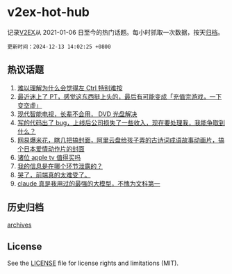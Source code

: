 # v2ex-hot-hub

 记录[V2EX](https://www.v2ex.com/)从 2021-01-06 日至今的热门话题。每小时抓取一次数据，按天[归档](archives)。

`更新时间：2024-12-13 14:02:25 +0800`

## 热议话题

1. [难以理解为什么会觉得左 Ctrl 特别难按](https://www.v2ex.com/t/1097101)
1. [最近迷上了 PT，感觉这东西挺上头的，最后有可能变成「充值完游戏，一下变空虚」](https://www.v2ex.com/t/1097175)
1. [现代智能电视，长辈不会用， DVD 光盘解决](https://www.v2ex.com/t/1097168)
1. [写的代码出了 bug，上线后公司损失了一些收入，现在要处理我，我能争取到什么？](https://www.v2ex.com/t/1097127)
1. [网易爆米花，瞎几把搞封面，阿里云盘给孩子弄的古诗词成语故事动画片，搞个日本爱情动作片的封面](https://www.v2ex.com/t/1097007)
1. [诸位 apple tv 值得买吗](https://www.v2ex.com/t/1097028)
1. [我的信息是在哪个环节泄露的？](https://www.v2ex.com/t/1097260)
1. [哭了，前端真的太难受了。](https://www.v2ex.com/t/1097132)
1. [claude 真是我用过的最强的大模型，不愧为文科第一](https://www.v2ex.com/t/1097016)

## 历史归档

[archives](archives)

## License

See the [LICENSE](LICENSE) file for license rights and limitations (MIT).
